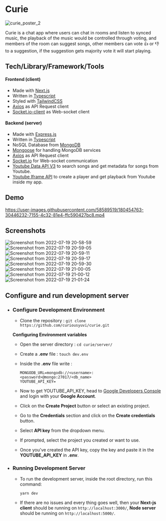 # Curie
![curie_poster_2](https://user-images.githubusercontent.com/58589519/173933769-db57d105-2c2e-4672-9c74-bfcd189e5a89.jpg)

Curie is a chat app where users can chat in rooms and listen to synced music, the playback of the music would be controlled through voting, and members of the room can suggest songs, other members can vote 👍️ or 👎️ to a suggestion, if the suggestion gets majority vote it will start playing.

## Tech/Library/Framework/Tools
#### Frontend (client)
- Made with [Next.js](https://nextjs.org/)
- Written in [Typescript](https://www.typescriptlang.org/)
- Styled with [TailwindCSS](https://tailwindcss.com/)
- [Axios](https://www.npmjs.com/package/axios) as API Request client
- [Socket.io-client](https://www.npmjs.com/package/socket.io-client) as Web-socket client

#### Backend (server)
- Made with [Express.js](https://www.npmjs.com/package/express)
- Written in [Typescript](https://www.typescriptlang.org/)
- NoSQL Database from [MongoDB](https://www.mongodb.com/)
- [Mongoose](https://www.npmjs.com/package/mongoose) for handling MongoDB services
- [Axios](https://www.npmjs.com/package/axios) as API Request client
- [Socket.io](https://www.npmjs.com/package/socket.io) for Web-socket communication
- [Youtube Data API V3](https://developers.google.com/youtube/v3) to search songs and get metadata for songs from Youtube.
- [Youtube Iframe API](https://developers.google.com/youtube/iframe_api_reference) to create a player and get playback from Youtube inside my app.


## Demo
https://user-images.githubusercontent.com/58589519/180454763-30446232-7155-4c32-81e4-ffc590427bc8.mp4

## Screenshots
![Screenshot from 2022-07-19 20-58-59](https://user-images.githubusercontent.com/58589519/182637078-46c0af11-e7e3-46be-942c-5d272a02ccbc.png)
![Screenshot from 2022-07-19 20-59-05](https://user-images.githubusercontent.com/58589519/182637089-fe6e7153-75cf-4a3b-b414-487cb457ffa5.png)
![Screenshot from 2022-07-19 20-59-11](https://user-images.githubusercontent.com/58589519/182637099-41ad2257-af04-4c35-9d9b-0dc407242f6d.png)
![Screenshot from 2022-07-19 20-59-17](https://user-images.githubusercontent.com/58589519/182637103-439bdae0-847f-4f10-afb7-a4533d7b0b80.png)
![Screenshot from 2022-07-19 20-59-30](https://user-images.githubusercontent.com/58589519/182637112-88255cf3-3922-40e5-9748-67b9e00ab9e6.png)
![Screenshot from 2022-07-19 21-00-05](https://user-images.githubusercontent.com/58589519/182637118-09e47058-e04b-42df-86f9-2196b8670ded.png)
![Screenshot from 2022-07-19 21-00-12](https://user-images.githubusercontent.com/58589519/182637124-4415ec5b-e29f-4d79-ab9b-87197f502e2c.png)
![Screenshot from 2022-07-19 21-01-24](https://user-images.githubusercontent.com/58589519/182637131-950c04a7-ca54-414b-af5c-ed1118e74af8.png)


## Configure and run development server

- ### Configure Development Environment

  - Clone the repository :
    `git clone https://github.com/curiousyuvi/curie.git`

  **Configuring Environment variables**

  - Open the server directory :
    `cd curie/server/`

  - Create a **.env** file :
    `touch dev.env`

  - Inside the **.env** file write :

    ```
    MONGODB_URL=mongodb://<username>:<password>@mongo:27017/<db_name>
    YOUTUBE_API_KEY=
    ```

  - Now to get YOUTUBE_API_KEY, head to [Google Developers Console](https://console.developers.google.com/) and login with your **Google Account**.

  - Click on the **Create Project** button or select an existing project.

  - Go to the **Credentials** section and click on the **Create credentials** button.

  - Select **API key** from the dropdown menu.

  - If prompted, select the project you created or want to use.
  
  - Once you've created the API key, copy the key and paste it in the **YOUTUBE_API_KEY** in **.env**.

- ### Running Development Server

  - To run the development server, inside the root directory, run this command:
    ```
    yarn dev
    ```

  - If there are no issues and every thing goes well, then your **Next-js client** should be running on `http://localhost:3000/`, **Node server** should be running on `http://localhost:5000/`.
